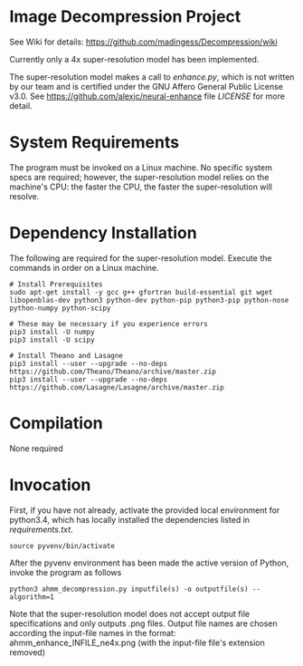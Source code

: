 # Image Decompression Project

  See Wiki for details: https://github.com/madingess/Decompression/wiki

  Currently only a 4x super-resolution model has been implemented.

  The super-resolution model makes a call to *enhance.py*, which is not written by our team and is certified under the GNU Affero General Public License v3.0. See https://github.com/alexjc/neural-enhance file *LICENSE* for more detail.


# System Requirements 

  The program must be invoked on a Linux machine. No specific system specs are required; however, the super-resolution model relies on the machine's CPU: the faster the CPU, the faster the super-resolution will resolve.

# Dependency Installation

  The following are required for the super-resolution model. Execute the commands in order on a Linux machine.

    # Install Prerequisites
    sudo apt-get install -y gcc g++ gfortran build-essential git wget libopenblas-dev python3 python-dev python-pip python3-pip python-nose python-numpy python-scipy

    # These may be necessary if you experience errors
    pip3 install -U numpy
    pip3 install -U scipy
    
    # Install Theano and Lasagne 
    pip3 install --user --upgrade --no-deps https://github.com/Theano/Theano/archive/master.zip
    pip3 install --user --upgrade --no-deps https://github.com/Lasagne/Lasagne/archive/master.zip
    

# Compilation

  None required

# Invocation

First, if you have not already, activate the provided local environment for python3.4, which has locally installed the dependencies listed in *requirements.txt*.

    source pyvenv/bin/activate
    
After the pyvenv environment has been made the active version of Python, invoke the program as follows
    
    python3 ahmm_decompression.py inputfile(s) -o outputfile(s) --algorithm=1

  Note that the super-resolution model does not accept output file specifications and only outputs .png files. Output file names are chosen according the input-file names in the format:  ahmm_enhance_INFILE_ne4x.png  (with the input-file file's extension removed)
